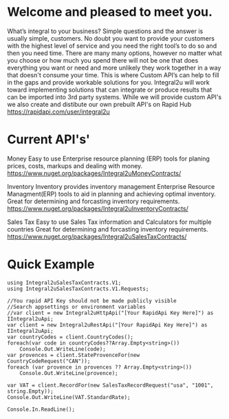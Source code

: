 # Welcome and pleased to meet you.
What’s integral to your business? Simple questions and the answer is usually simple, customers.
No doubt you want to provide your customers with the highest level of service and you need the right tool’s to do so and then you need time.
There are many many options, however no matter what you choose or how much you spend there will not be one that does everything you want or need and more unlikely they work together in a way that doesn't consume your time.
This is where Custom API’s can help to fill in the gaps and provide workable solutions for you.
Integral2u will work toward implementing solutions that can integrate or produce results that can be imported into 3rd party systems.
While we will provide custom API's we also create and distibute our own prebuilt API's on Rapid Hub https://rapidapi.com/user/integral2u

# Current API's'
Money
Easy to use Enterprise resource planning (ERP) tools for planing prices, costs, markups and dealing with money.
https://www.nuget.org/packages/Integral2uMoneyContracts/

Inventory
Inventory provides inventory management Enterprise Resource Managment(ERP) tools to aid in planning and achieving optimal inventory.  Great for determining and forcasting inventory requirements.
https://www.nuget.org/packages/Integral2uInventoryContracts/

Sales Tax
Easy to use Sales Tax information and Calculators for multiple countries  Great for determining and forcasting inventory requirements.
https://www.nuget.org/packages/Integral2uSalesTaxContracts/

# Quick Example
```
using Integral2uSalesTaxContracts.V1;
using Integral2uSalesTaxContracts.V1.Requests;

//You rapid API Key should not be made publicly visible
//Search appsettings or environment variables
//var client = new Integral2uHttpApi("[Your RapidApi Key Here]") as IIntegral2uApi;
var client = new Integral2uRestApi("[Your RapidApi Key Here]") as IIntegral2uApi;
var countryCodes = client.CountryCodes();
foreach(var code in countryCodes??Array.Empty<string>()) 
    Console.Out.WriteLine(code);
var provences = client.StateProvenceFor(new CountryCodeRequest("CAN"));
foreach (var provence in provences ?? Array.Empty<string>())
    Console.Out.WriteLine(provence);

var VAT = client.RecordFor(new SalesTaxRecordRequest("usa", "1001", string.Empty));
Console.Out.WriteLine(VAT.StandardRate);

Console.In.ReadLine();
```
